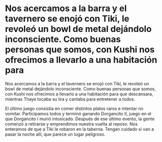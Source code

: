 # Nos acercamos a la barra y el tavernero se enojó con Tiki, le revoleó un bowl de metal dejándolo inconsciente. Como buenas personas que somos, con Kushi nos ofrecimos a llevarlo a una habitación para 

Nos acercamos a la barra y el tavernero se enojó con Tiki, le revoleó un bowl de metal dejándolo inconsciente. Como buenas personas que somos, con Kushi nos ofrecimos a llevarlo a una habitación para que descansara, mientras Thaye tocaba su lira y cantaba para entretener a todos.

El último juego consistía en comer distintos platos raros e intentar no vomitar. Participamos todos y terminó ganando Dorgancito II, juego en el que Dorgancito I murió intoxicado. Después de ese último evento, la gente comenzó a retirarse y emprendimos nuestra vuelta al reposo. Nos enteramos de que a Tiki le robaron en la taberna. Tengan cuidado si van a pasar la noche allí, que parece un lugar peligroso.

